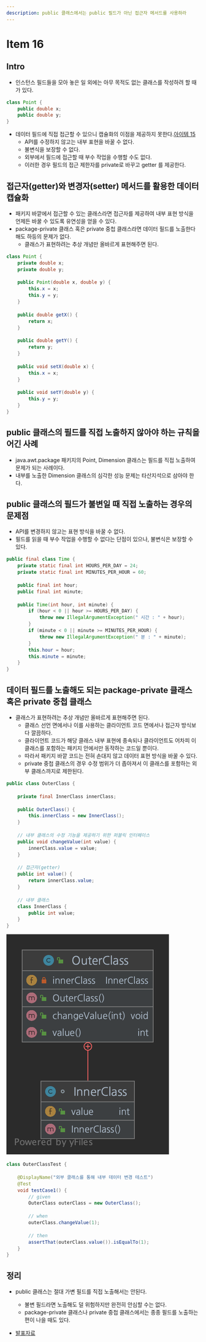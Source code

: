 ```yaml
---
description: public 클래스에서는 public 필드가 아닌 접근자 메서드를 사용하라
---
```


# Item 16

## Intro

* 인스턴스 필드들을 모아 놓은 일 외에는 아무 목적도 없는 클래스를 작성하려 할 때가 있다.

```java
class Point {
    public double x;
    public double y;
}
```

* 데이터 필드에 직접 접근할 수 있으니 캡슐화의 이점을 제공하지 못한다.[아이템 15](item_16.md)
	* API를 수정하지 않고는 내부 표현을 바꿀 수 없다.
	* 불변식을 보장할 수 없다.
	* 외부에서 필드에 접근할 때 부수 작업을 수행할 수도 없다.
	* 이러한 경우 필드의 접근 제한자를 private로 바꾸고 getter 를 제공한다.

## 접근자\(getter\)와 변경자\(setter\) 메서드를 활용한 데이터 캡슐화

* 패키지 바깥에서 접근할 수 있는 클래스라면 접근자를 제공하여 내부 표현 방식을 언제든 바꿀 수 있도록 유연성을 얻을 수 있다.
* package-private 클래스 혹은 private 중첩 클래스라면 데이터 필드를 노출한다 해도 하등의 문제가 없다.
	* 클래스가 표현하려는 추상 개념만 올바르게 표현해주면 된다.

```java
class Point {
    private double x;
    private double y;

    public Point(double x, double y) {
        this.x = x;
        this.y = y;
    }

    public double getX() {
        return x;
    }

    public double getY() {
        return y;
    }

    public void setX(double x) {
        this.x = x;
    }

    public void setY(double y) {
        this.y = y;
    }
}
```

## public 클래스의 필드를 직접 노출하지 않아야 하는 규칙을 어긴 사례

* java.awt.package 패키지의 Point, Dimension 클래스는 필드를 직접 노출하여 문제가 되는 사례이다.
* 내부를 노출한 Dimension 클래스의 심각한 성능 문제는 타산지석으로 삼아야 한다.

## public 클래스의 필드가 불변일 때 직접 노출하는 경우의 문제점

* API를 변경하지 않고는 표현 방식을 바꿀 수 없다.
* 필드를 읽을 때 부수 작업을 수행할 수 없다는 단점이 있으나, 불변식은 보장할 수 있다.

```java
public final class Time {
    private static final int HOURS_PER_DAY = 24;
    private static final int MINUTES_PER_HOUR = 60;

    public final int hour;
    public final int minute;

    public Time(int hour, int minute) {
        if (hour < 0 || hour >= HOURS_PER_DAY) {
            throw new IllegalArgumentException(" 시간 : " + hour);
        }
        if (minute < 0 || minute >= MINUTES_PER_HOUR) {
            throw new IllegalArgumentException(" 분 : " + minute);
        }
        this.hour = hour;
        this.minute = minute;
    }
}
```

## 데이터 필드를 노출해도 되는 package-private 클래스 혹은 private 중첩 클래스

- 클래스가 표현하려는 추상 개념만 올바르게 표현해주면 된다.
	- 클래스 선언 면에서나 이를 사용하는 클라이언트 코드 면에서나 접근자 방식보다 깔끔하다.
	- 클라이언트 코드가 해당 클래스 내부 표현에 종속되나 클라이언트도 어차피 이 클래스를 포함하는 패키지 안에서만 동작하는 코드일 뿐이다.
	- 따라서 패키지 바깥 코드는 전혀 손대지 않고 데이터 표현 방식을 바꿀 수 있다.
	- private 중첩 클래스의 경우 수정 범위가 더 좁아져서 이 클래스를 포함하는 외부 클래스까지로 제한된다.

```java
public class OuterClass {

    private final InnerClass innerClass;

    public OuterClass() {
        this.innerClass = new InnerClass();
    }

    // 내부 클래스의 수정 기능을 제공하기 위한 퍼블릭 인터페이스
    public void changeValue(int value) {
        innerClass.value = value;
    }

    // 접근자(getter)
    public int value() {
        return innerClass.value;
    }

    // 내부 클래스
    class InnerClass {
        public int value;
    }
}
```

![Outer - Inner Class](item16/inner_class.png)

```java
class OuterClassTest {

    @DisplayName("외부 클래스를 통해 내부 데이터 변경 테스트")
    @Test
    void testCase1() {
        // given
        OuterClass outerClass = new OuterClass();

        // when
        outerClass.changeValue(1);

        // then
        assertThat(outerClass.value()).isEqualTo(1);
    }
}
```

## 정리

* public 클래스는 절대 가변 필드를 직접 노출해서는 안된다.
	* 불변 필드라면 노출해도 덜 위험하지만 완전히 안심할 수는 없다.
	* package-private 클래스나 private 중첩 클래스에서는 종종 필드를 노출하는 편이 나을 때도 있다.

* [발표자료](item16/item16.pdf)
